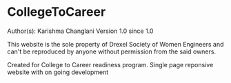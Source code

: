 CollegeToCareer
===============
Author(s):
Karishma Changlani 
Version 1.0 since 1.0

This website is the sole property of Drexel Society of Women Engineers and can't be reproduced by anyone without permission 
from the said owners. 

Created for College to Career readiness program. Single page reponsive website with on going development
